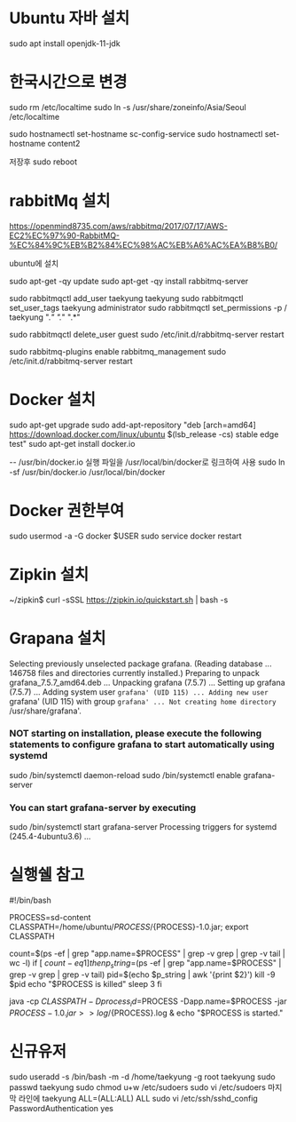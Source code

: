 

# Ubuntu 자바 설치
sudo apt install openjdk-11-jdk

# 한국시간으로 변경
sudo rm /etc/localtime
sudo ln -s /usr/share/zoneinfo/Asia/Seoul /etc/localtime


sudo hostnamectl set-hostname sc-config-service
sudo hostnamectl set-hostname content2

저장후 sudo reboot


# rabbitMq 설치
https://openmind8735.com/aws/rabbitmq/2017/07/17/AWS-EC2%EC%97%90-RabbitMQ-%EC%84%9C%EB%B2%84%EC%98%AC%EB%A6%AC%EA%B8%B0/


ubuntu에 설치

sudo apt-get -qy update
sudo apt-get -qy install rabbitmq-server

sudo rabbitmqctl add_user taekyung taekyung
sudo rabbitmqctl set_user_tags taekyung administrator
sudo rabbitmqctl set_permissions -p / taekyung ".*" ".*" ".*"

sudo rabbitmqctl delete_user guest
sudo /etc/init.d/rabbitmq-server restart

sudo rabbitmq-plugins enable rabbitmq_management
sudo /etc/init.d/rabbitmq-server restart



# Docker 설치
sudo apt-get upgrade
sudo add-apt-repository "deb [arch=amd64] https://download.docker.com/linux/ubuntu $(lsb_release -cs) stable edge test"
sudo apt-get install docker.io

-- /usr/bin/docker.io 실행 파일을 /usr/local/bin/docker로 링크하여 사용
sudo ln -sf /usr/bin/docker.io /usr/local/bin/docker


# Docker 권한부여
sudo usermod -a -G docker $USER
sudo service docker restart


# Zipkin 설치
~/zipkin$ curl -sSSL https://zipkin.io/quickstart.sh | bash -s



# Grapana 설치
Selecting previously unselected package grafana.
(Reading database ... 146758 files and directories currently installed.)
Preparing to unpack grafana_7.5.7_amd64.deb ...
Unpacking grafana (7.5.7) ...
Setting up grafana (7.5.7) ...
Adding system user `grafana' (UID 115) ...
Adding new user `grafana' (UID 115) with group `grafana' ...
Not creating home directory `/usr/share/grafana'.
### NOT starting on installation, please execute the following statements to configure grafana to start automatically using systemd
 sudo /bin/systemctl daemon-reload
 sudo /bin/systemctl enable grafana-server
### You can start grafana-server by executing
 sudo /bin/systemctl start grafana-server
Processing triggers for systemd (245.4-4ubuntu3.6) ...



# 실행쉘 참고
#!/bin/bash

PROCESS=sd-content
CLASSPATH=/home/ubuntu/${PROCESS}/${PROCESS}-1.0.jar;
export CLASSPATH

count=$(ps -ef | grep "app.name=$PROCESS" | grep -v grep | grep -v tail | wc -l)
if [ $count -eq 1 ]
then
        p_string=$(ps -ef | grep "app.name=$PROCESS" | grep -v grep | grep -v tail)
        pid=$(echo $p_string | awk '{print $2}')
        kill -9 $pid
        echo "$PROCESS is killed"
        sleep 3
fi

java -cp $CLASSPATH -Dprocess_id=$PROCESS -Dapp.name=$PROCESS -jar ${PROCESS}-1.0.jar >> log/${PROCESS}.log &
echo "$PROCESS is started."



# 신규유저
sudo useradd -s /bin/bash -m -d /home/taekyung -g root taekyung
sudo passwd taekyung
sudo chmod u+w /etc/sudoers
sudo vi /etc/sudoers    마지막 라인에  taekyung ALL=(ALL:ALL) ALL
sudo vi /etc/ssh/sshd_config    PasswordAuthentication yes
